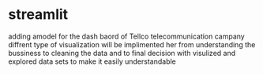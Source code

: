 # streamlit
adding amodel for the dash baord of Tellco telecommunication campany 
diffrent type of visualization will be implimented her from understanding the bussiness to cleaning the data and to final decision with visulized and explored data sets to make it easily understandable 